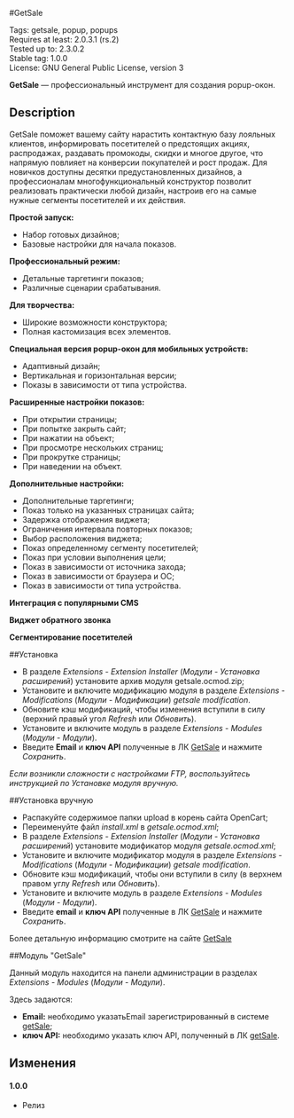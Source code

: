 #GetSale

Tags: getsale, popup, popups  
Requires at least: 2.0.3.1 (rs.2)  
Tested up to: 2.3.0.2  
Stable tag: 1.0.0  
License: GNU General Public License, version 3  

**GetSale** &mdash; профессиональный инструмент для создания popup-окон.

## Description

GetSale поможет вашему сайту нарастить контактную базу лояльных клиентов, информировать посетителей о предстоящих акциях, распродажах, раздавать промокоды, скидки и многое другое, что напрямую повлияет на конверсии покупателей и рост продаж. Для новичков доступны десятки предустановленных дизайнов, а профессионалам многофункциональный конструктор позволит реализовать практически любой дизайн, настроив его на самые нужные сегменты посетителей и их действия.

**Простой запуск:**

- Набор готовых дизайнов;
- Базовые настройки для начала показов.

**Профессиональный режим:**

- Детальные таргетинги показов;
- Различные сценарии срабатывания.

**Для творчества:**

- Широкие возможности конструктора;
- Полная кастомизация всех элементов.

**Специальная версия popup-окон для мобильных устройств:**

- Адаптивный дизайн;
- Вертикальная и горизонтальная версии;
- Показы в зависимости от типа устройства.

**Расширенные настройки показов:**

- При открытии страницы;
- При попытке закрыть сайт;
- При нажатии на объект;
- При просмотре нескольких страниц;
- При прокрутке страницы;
- При наведении на объект.

**Дополнительные настройки:**

- Дополнительные таргетинги;
- Показ только на указанных страницах сайта;
- Задержка отображения виджета;
- Ограничения интервала повторных показов;
- Выбор расположения виджета;
- Показ определенному сегменту посетителей;
- Показ при условии выполнения цели;
- Показ в зависимости от источника захода;
- Показ в зависимости от браузера и ОС;
- Показ в зависимости от типа устройства.

**Интеграция с популярными CMS**

**Виджет обратного звонка**

**Сегментирование посетителей**

##Установка
- В разделе *Extensions - Extension Installer* (*Модули - Установка расширений*) установите архив модуля getsale.ocmod.zip;
- Установите и включите модификацию модуля в разделе *Extensions - Modifications* (*Модули - Модификации*) *getsale modification*.
- Обновите кэш модификаций, чтобы изменения вступили в силу (верхний правый угол *Refresh* или *Обновить*).
- Установите и включите модуль в разделе *Extensions - Мodules* (*Модули - Модули*).
- Введите **Email** и **ключ API** полученные в ЛК [GetSale](http://getsale.io) и нажмите *Сохранить*.

*Если возникли сложности с настройками FTP, воспользуйтесь инструкцией по Установке модуля вручную.*

##Установка вручную
- Распакуйте содержимое папки upload в корень сайта OpenCart;
- Переименуйте файл *install.xml* в *getsale.ocmod.xml*;
- В разделе *Extensions - Extension Installer* (*Модули - Установка расширений*) установите модификатор модуля *getsale.ocmod.xml*;
- Установите и включите модификатор модуля в разделе *Extensions - Modifications* (*Модули - Модификации*) *getsale modification*.
- Обновите кэш модификаций, чтобы они вступили в силу (в верхнем правом углу *Refresh* или *Обновить*).
- Установите и включите модуль в разделе *Extensions - Мodules* (*Модули - Модули*).
- Введите **email** и **ключ API** полученные в ЛК [GetSale](http://getsale.io) и нажмите *Сохранить*.

Более детальную информацию смотрите на сайте [GetSale](http://getsale.io)

##Модуль "GetSale"

Данный модуль находится на панели администрации в разделах *Extensions - Мodules* (*Модули - Модули*).

Здесь задаются:

- **Email:** необходимо указатьEmail зарегистрированный в системе [getSale](http://getsale.io);  
- **ключ API:** необходимо указать ключ API, полученный в ЛК [getSale](http://getsale.io).  

## Изменения
#### 1.0.0
* Релиз
